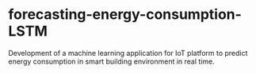 # forecasting-energy-consumption-LSTM
Development of a machine learning application for IoT platform to predict energy consumption in smart building environment in real time.

